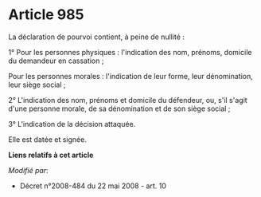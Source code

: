 # Article 985

La déclaration de pourvoi contient, à peine de nullité :

1° Pour les personnes physiques : l'indication des nom, prénoms, domicile du demandeur en cassation ;

Pour les personnes morales : l'indication de leur forme, leur dénomination, leur siège social ;

2° L'indication des nom, prénoms et domicile du défendeur, ou, s'il s'agit d'une personne morale, de sa dénomination et de
son siège social ;

3° L'indication de la décision attaquée.

Elle est datée et signée.

**Liens relatifs à cet article**

_Modifié par_:

  - Décret n°2008-484 du 22 mai 2008 - art. 10

